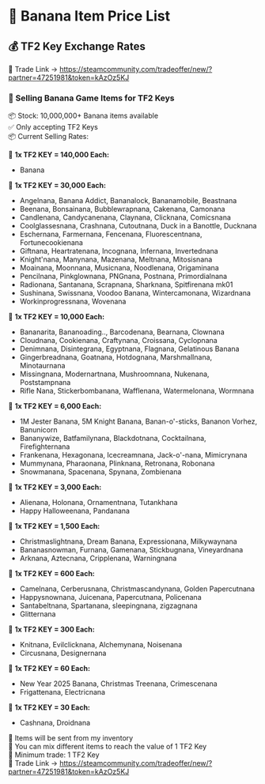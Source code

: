 # 🎯 Banana Item Price List  
## 💰 TF2 Key Exchange Rates

🔗 Trade Link → https://steamcommunity.com/tradeoffer/new/?partner=47251981&token=kAzOz5KJ

### 🎯 Selling Banana Game Items for TF2 Keys  
📦 Stock: 10,000,000+ Banana items available  
✅ Only accepting TF2 Keys  
📦 Current Selling Rates:

🔸 **1x TF2 KEY = 140,000 Each:**  
- Banana

🔸 **1x TF2 KEY = 30,000 Each:**  
- Angelnana, Banana Addict, Bananalock, Bananamobile, Beastnana  
- Beenana, Bonsainana, Bubblewrapnana, Cakenana, Camonana  
- Candlenana, Candycanenana, Claynana, Clicknana, Comicsnana  
- Coolglassesnana, Crashnana, Cutoutnana, Duck in a Banottle, Ducknana  
- Eschernana, Farmernana, Fencenana, Fluorescentnana, Fortunecookienana  
- Giftnana, Heartratenana, Incognana, Infernana, Invertednana  
- Knight'nana, Manynana, Mazenana, Meltnana, Mitosisnana  
- Moainana, Moonnana, Musicnana, Noodlenana, Origaminana  
- Pencilnana, Pinkglownana, PNGnana, Postnana, Primordialnana  
- Radionana, Santanana, Scrapnana, Sharknana, Spitfirenana mk01  
- Sushinana, Swissnana, Voodoo Banana, Wintercamonana, Wizardnana  
- Workinprogressnana, Wovenana

🔸 **1x TF2 KEY = 10,000 Each:**  
- Bananarita, Bananoading.., Barcodenana, Bearnana, Clownana  
- Cloudnana, Cookienana, Craftynana, Croissana, Cyclopnana  
- Denimnana, Disintegrana, Egyptnana, Flagnana, Gelatinous Banana  
- Gingerbreadnana, Goatnana, Hotdognana, Marshmallnana, Minotaurnana  
- Missingnana, Modernartnana, Mushroomnana, Nukenana, Poststampnana  
- Rifle Nana, Stickerbombanana, Wafflenana, Watermelonana, Wormnana

🔸 **1x TF2 KEY = 6,000 Each:**  
- 1M Jester Banana, 5M Knight Banana, Banan-o'-sticks, Bananon Vorhez, Banunicorn  
- Bananywize, Batfamilynana, Blackdotnana, Cocktailnana, Firefighternana  
- Frankenana, Hexagonana, Icecreamnana, Jack-o'-nana, Mimicrynana  
- Mummynana, Pharaonana, Plinknana, Retronana, Robonana  
- Snowmanana, Spacenana, Spynana, Zombienana

🔸 **1x TF2 KEY = 3,000 Each:**  
- Alienana, Holonana, Ornamentnana, Tutankhana
- Happy Halloweenana, Pandanana

🔸 **1x TF2 KEY = 1,500 Each:**  
- Christmaslightnana, Dream Banana, Expressionana, Milkywaynana
- Bananasnowman, Furnana, Gamenana, Stickbugnana, Vineyardnana
- Arknana, Aztecnana, Cripplenana, Warningnana

🔸 **1x TF2 KEY = 600 Each:**  
- Camelnana, Cerberusnana, Christmascandynana, Golden Papercutnana  
- Happysnownana, Juicenana, Papercutnana, Policenana  
- Santabeltnana, Spartanana, sleepingnana, zigzagnana
- Glitternana

🔸 **1x TF2 KEY = 300 Each:**  
- Knitnana, Evilclicknana, Alchemynana, Noisenana
- Circusnana, Designernana

🔸 **1x TF2 KEY = 60 Each:**  
- New Year 2025 Banana, Christmas Treenana, Crimescenana
- Frigattenana, Electricnana

🔸 **1x TF2 KEY = 30 Each:**
- Cashnana, Droidnana


💼 Items will be sent from my inventory  
📌 You can mix different items to reach the value of 1 TF2 Key  
📌 Minimum trade: 1 TF2 Key  
🔗 Trade Link → https://steamcommunity.com/tradeoffer/new/?partner=47251981&token=kAzOz5KJ
